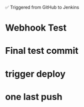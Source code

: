 ✅ Triggered from GitHub to Jenkins
# Webhook Test
# Final test commit
# trigger deploy
# one last push
